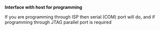 **Interface with host for programming**

If you are programming through ISP then serial (COM) port will do, and if programming through JTAG parallel port is required